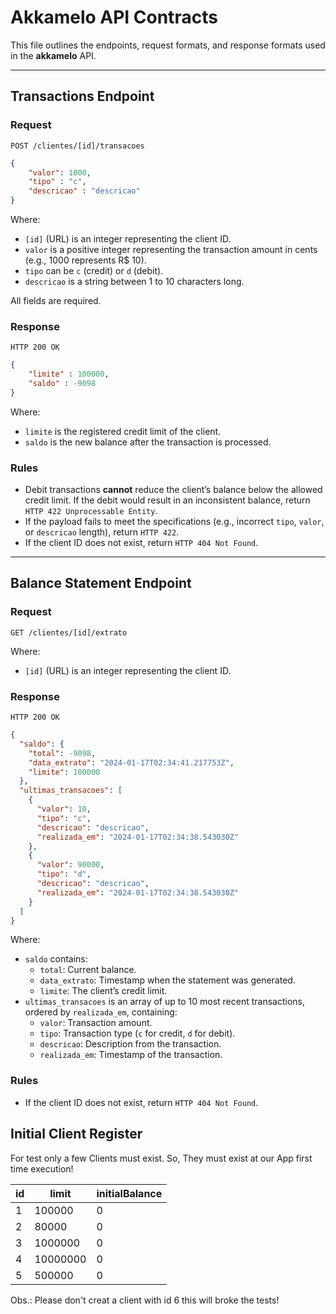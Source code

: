 # Akkamelo API Contracts

This file outlines the endpoints, request formats, and response formats used in the **akkamelo** API.

---

## Transactions Endpoint

### **Request**

`POST /clientes/[id]/transacoes`
```json
{
    "valor": 1000,
    "tipo" : "c",
    "descricao" : "descricao"
}
```

Where:
- `[id]` (URL) is an integer representing the client ID.
- `valor` is a positive integer representing the transaction amount in cents (e.g., 1000 represents R$ 10).
- `tipo` can be `c` (credit) or `d` (debit).
- `descricao` is a string between 1 to 10 characters long.

All fields are required.

### **Response**

`HTTP 200 OK`
```json
{
    "limite" : 100000,
    "saldo" : -9098
}
```

Where:
- `limite` is the registered credit limit of the client.
- `saldo` is the new balance after the transaction is processed.

### **Rules**
- Debit transactions **cannot** reduce the client’s balance below the allowed credit limit. If the debit would result in an inconsistent balance, return `HTTP 422 Unprocessable Entity`.
- If the payload fails to meet the specifications (e.g., incorrect `tipo`, `valor`, or `descricao` length), return `HTTP 422`.
- If the client ID does not exist, return `HTTP 404 Not Found`.

---

## Balance Statement Endpoint

### **Request**

`GET /clientes/[id]/extrato`

Where:
- `[id]` (URL) is an integer representing the client ID.

### **Response**

`HTTP 200 OK`
```json
{
  "saldo": {
    "total": -9098,
    "data_extrato": "2024-01-17T02:34:41.217753Z",
    "limite": 100000
  },
  "ultimas_transacoes": [
    {
      "valor": 10,
      "tipo": "c",
      "descricao": "descricao",
      "realizada_em": "2024-01-17T02:34:38.543030Z"
    },
    {
      "valor": 90000,
      "tipo": "d",
      "descricao": "descricao",
      "realizada_em": "2024-01-17T02:34:38.543030Z"
    }
  ]
}
```

Where:
- `saldo` contains:
    - `total`: Current balance.
    - `data_extrato`: Timestamp when the statement was generated.
    - `limite`: The client’s credit limit.
- `ultimas_transacoes` is an array of up to 10 most recent transactions, ordered by `realizada_em`, containing:
    - `valor`: Transaction amount.
    - `tipo`: Transaction type (`c` for credit, `d` for debit).
    - `descricao`: Description from the transaction.
    - `realizada_em`: Timestamp of the transaction.

### **Rules**
- If the client ID does not exist, return `HTTP 404 Not Found`.

## Initial Client Register
For test only a few Clients must exist. So, They must exist at our App first time execution!

| id | limit    | initialBalance
| - |----------| -
| 1 | 100000   | 0
| 2 | 80000    | 0
| 3 | 1000000  | 0
| 4 | 10000000 | 0
| 5 | 500000   | 0

Obs.: Please don't creat a client with id 6 this will broke the tests!